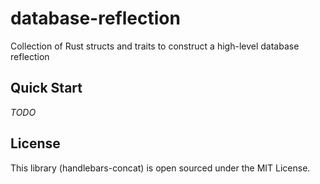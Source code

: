 # database-reflection
Collection of Rust structs and traits to construct a high-level database reflection

## Quick Start

*TODO*

## License

This library (handlebars-concat) is open sourced under the MIT License. 